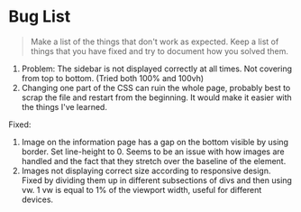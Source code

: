 # Bug List

> Make a list of the things that don't work as expected. Keep a list of things that you have fixed and try to document how you solved them.

1. Problem: The sidebar is not displayed correctly at all times. Not covering from top to bottom. (Tried both 100% and 100vh)
2. Changing one part of the CSS can ruin the whole page, probably best to scrap the file and restart from the beginning. It would make it easier with the things I've learned.

Fixed:
1. Image on the information page has a gap on the bottom visible by using border. Set line-height to 0. Seems to be an issue with how images are handled and the fact that they stretch over the baseline of the element. 
2. Images not displaying correct size according to responsive design. Fixed by dividing them up in different subsections of divs and then using vw. 1 vw is equal to 1% of the viewport width, useful for different devices.
